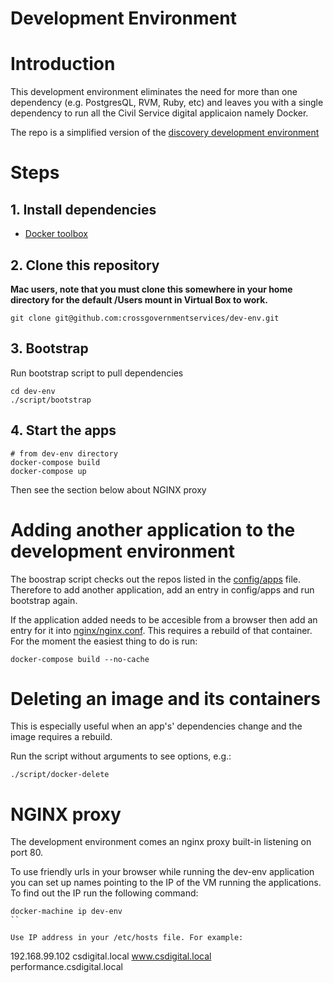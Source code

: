 # Development Environment

# Introduction

This development environment eliminates the need for more than one dependency (e.g. PostgresQL, RVM, Ruby, etc) and leaves you with a single dependency to run all the Civil Service digital applicaion namely Docker.

The repo is a simplified version of the [discovery development environment](https://github.com/crossgovernmentservices/dev-env-discovery)


# Steps

## 1. Install dependencies

- [Docker toolbox](https://www.docker.com/docker-toolbox)


## 2. Clone this repository

**Mac users, note that you must clone this somewhere in your home directory for the default /Users mount in Virtual Box to work.**

    git clone git@github.com:crossgovernmentservices/dev-env.git

## 3. Bootstrap

Run bootstrap script to pull dependencies

    cd dev-env
    ./script/bootstrap

## 4. Start the apps

    # from dev-env directory
    docker-compose build
    docker-compose up

Then see the section below about NGINX proxy

# Adding another application to the development environment

The boostrap script checks out the repos listed in the [config/apps](./config/apps) file. Therefore to add another application, add an entry in config/apps and run bootstrap again.

If the application added needs to be accesible from a browser then add an entry for it into [nginx/nginx.conf](./nginx/nginx.conf). This requires a rebuild of that container. For the moment the easiest thing to do is run:

```
docker-compose build --no-cache
```

# Deleting an image and its containers

This is especially useful when an app's' dependencies change and the image requires a rebuild.

Run the script without arguments to see options, e.g.:

    ./script/docker-delete

# NGINX proxy

The development environment comes an nginx proxy built-in listening on port 80.

To use friendly urls in your browser while running the dev-env application you can set up names pointing to the IP of the VM running the applications. To find out the IP run the following command:

```
docker-machine ip dev-env
``

Use IP address in your /etc/hosts file. For example:

```
192.168.99.102 csdigital.local www.csdigital.local performance.csdigital.local
```

